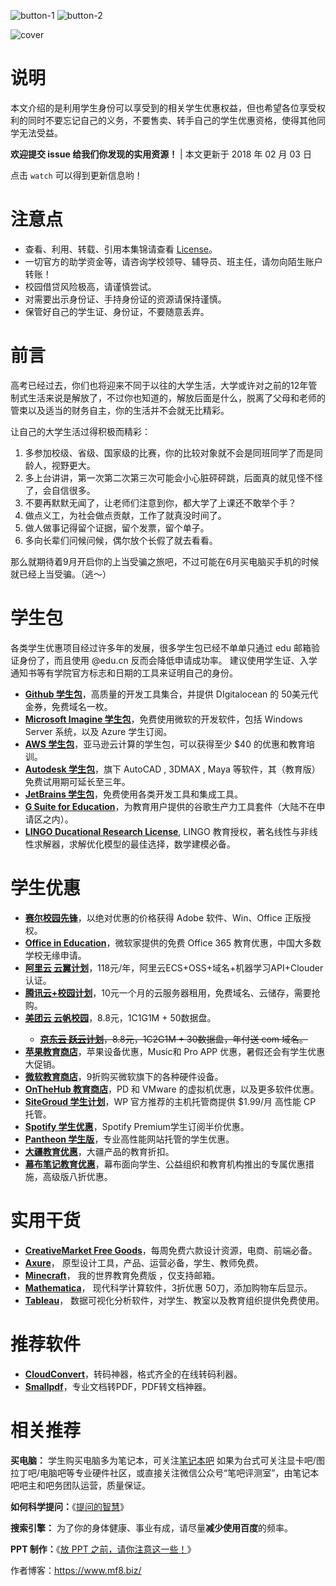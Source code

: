 ![button-1](https://img.shields.io/badge/Student--resources-version%206-green.svg?style=flat)  ![button-2](https://img.shields.io/badge/from-mf8.biz-ff69b4.svg?style=flat)

![cover](https://raw.githubusercontent.com/ivmm/Student-resources/master/Student-resources-min.png)

# 说明

本文介绍的是利用学生身份可以享受到的相关学生优惠权益，但也希望各位享受权利的同时不要忘记自己的义务，不要售卖、转手自己的学生优惠资格，使得其他同学无法受益。

**欢迎提交 issue 给我们你发现的实用资源！** | 本文更新于 2018 年 02 月 03 日

点击 `watch` 可以得到更新信息哟！

# 注意点

* 查看、利用、转载、引用本集锦请查看 [License](https://github.com/ivmm/Student-resources/blob/master/lisence)。
* 一切官方的助学资金等，请咨询学校领导、辅导员、班主任，请勿向陌生账户转账！
* 校园借贷风险极高，请谨慎尝试。
* 对需要出示身份证、手持身份证的资源请保持谨慎。
* 保管好自己的学生证、身份证，不要随意丢弃。

# 前言

高考已经过去，你们也将迎来不同于以往的大学生活，大学或许对之前的12年管制式生活来说是解放了，不过你也知道的，解放后面是什么，脱离了父母和老师的管束以及适当的财务自主，你的生活并不会就无比精彩。

让自己的大学生活过得积极而精彩：

1. 多参加校级、省级、国家级的比赛，你的比较对象就不会是同班同学了而是同龄人，视野更大。
2. 多上台讲讲，第一次第二次第三次可能会小心脏砰砰跳，后面真的就见怪不怪了，会自信很多。
3. 不要再默默无闻了，让老师们注意到你，都大学了上课还不敢举个手？
4. 做点义工，为社会做点贡献，工作了就真没时间了。
5. 做人做事记得留个证据，留个发票，留个单子。
6. 多向长辈们问候问候，偶尔放个长假了就去看看。

那么就期待着9月开启你的上当受骗之旅吧，不过可能在6月买电脑买手机的时候就已经上当受骗。（逃～）

# 学生包

各类学生优惠项目经过许多年的发展，很多学生包已经不单单只通过 edu 邮箱验证身份了，而且使用 @edu.cn 反而会降低申请成功率。 建议使用学生证、入学通知书等有学院官方标志和日期的工具来证明自己的身份。

- **[Github 学生包](https://education.github.com/pack)**，高质量的开发工具集合，并提供 DIgitalocean 的 50美元代金券，免费域名一枚。
- **[Microsoft Imagine 学生包](https://imagine.microsoft.com/zh-cn/catalog)**，免费使用微软的开发软件，包括 Windows Server 系统，以及 Azure 学生订阅。
- **[AWS 学生包](https://aws.amazon.com/cn/education/awseducate/)**，亚马逊云计算的学生包，可以获得至少 $40 的优惠和教育培训。
- **[Autodesk 学生包](http://www.autodesk.com.cn/education/home)**，旗下 AutoCAD , 3DMAX , Maya 等软件，其（教育版）免费试用期可延长至三年。
- **[JetBrains 学生包](https://www.jetbrains.com/student/)**，免费使用各类开发工具和集成工具。
- **[G Suite for Education](https://edu.google.com/products/productivity-tools/)**，为教育用户提供的谷歌生产力工具套件（大陆不在申请区之内）。
- **[LINGO Ducational Research License](http://www.lindo.com/index.php?option=com_content&view=article&id=120&Itemid=45)**, LINGO 教育授权，著名线性与非线性求解器，求解优化模型的最佳选择，数学建模必备。

# 学生优惠

- **[赛尔校园先锋](http://shop.edu.cn/)**，以绝对优惠的价格获得 Adobe 软件、Win、Office 正版授权。
- **[Office in Education](https://products.office.com/en-us/student?tab=students)**，微软家提供的免费 Office 365 教育优惠，中国大多数学校无缘申请。
- **[阿里云 云翼计划](https://promotion.aliyun.com/ntms/campus2017.html)**，118元/年，阿里云ECS+OSS+域名+机器学习API+Clouder认证。
- **[腾讯云+校园计划](https://www.qcloud.com/act/campus)**，10元一个月的云服务器租用，免费域名、云储存，需要抢购。
- **[美团云 云帆校园](https://www.mtyun.com/activity-school)**，8.8元，1C1G1M + 50数据盘。
<del><ul><li><strong><a href="https://www.jcloud.com/activity/leapCloud">京东云 跃云计划</a></strong>，8.8元，1C2G1M + 30数据盘，年付送 com 域名。</li></ul></del>
- **[苹果教育商店](http://www.apple.com/cn-k12/shop)**，苹果设备优惠，Music和 Pro APP 优惠，暑假还会有学生优惠大促销。
- **[微软教育商店](https://www.microsoftstore.com.cn/student?Icid=StoreNavi_EDU)**，9折购买微软旗下的各种硬件设备。
- **[OnTheHub 教育商店](http://www.onthehub.com/)**，PD 和 VMware 的虚拟机优惠，以及更多软件优惠。
- **[SiteGroud 学生计划](https://www.siteground.com/student-hosting.htm)**，WP 官方推荐的主机托管商提供 $1.99/月 高性能 CP 托管。
- **[Spotify 学生优惠](https://www.spotify.com/hk-zh/student/)**，Spotify Premium学生订阅半价优惠。
- **[Pantheon 学生版](https://pantheon.io/edu)**，专业高性能网站托管的学生优惠。
- **[大疆教育优惠](http://coupon.dji.com/cn/edu)**，大疆产品的教育折扣。
- **[幕布笔记教育优惠](http://cn.mikecrm.com/BrUWPMy)**，幕布面向学生、公益组织和教育机构推出的专属优惠措施，高级版八折优惠。

# 实用干货

- **[CreativeMarket Free Goods](https://creativemarket.com/free-goods)**，每周免费六款设计资源，电商、前端必备。
- **[Axure](https://www.axure.com/edu)**， 原型设计工具，产品、运营必备，学生、教师免费。
- **[Minecraft](http://education.minecraft.net/get-started)**， 我的世界教育免费版 ，仅支持邮箱。
- **[Mathematica](http://www.wolfram.com/mathematica/pricing/students-individuals.php)**， 现代科学计算软件，3折优惠 50刀，添加购物车后显示。
- **[Tableau](https://www.tableau.com/zh-cn/academic)**， 数据可视化分析软件，对学生、教室以及教育组织提供免费使用。

# 推荐软件

- **[CloudConvert](https://cloudconvert.com/)**，转码神器，格式齐全的在线转码利器。
- **[Smallpdf](https://smallpdf.com/)**，专业文档转PDF，PDF转文档神器。

# 相关推荐

**买电脑：** 学生购买电脑多为笔记本，可关注[笔记本吧](http://tieba.baidu.com/f?kw=%E7%AC%94%E8%AE%B0%E6%9C%AC&ie=utf-8)
如果为台式可关注显卡吧/图拉丁吧/电脑吧等专业硬件社区，或直接关注微信公众号“笔吧评测室”，由笔记本吧吧主和吧务团队运营，质量保证。

**如何科学提问：**《[提问的智慧](http://git.oschina.net/mifar/How-To-Ask-Questions-The-Smart-Way)》

**搜索引擎：** 为了你的身体健康、事业有成，请尽量**减少使用百度**的频率。

**PPT 制作：**《[放 PPT 之前，请你注意这一些！](https://www.mf8.biz/ppt-tips/)》


作者博客：https://www.mf8.biz/

